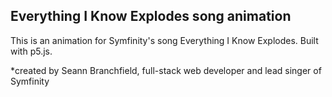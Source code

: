 ## Everything I Know Explodes song animation

This is an animation for Symfinity's song Everything I Know Explodes. Built with p5.js.

*created by Seann Branchfield, full-stack web developer and lead singer of Symfinity
